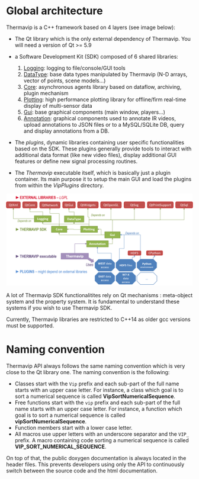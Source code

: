 


# Global architecture


Thermavip is a C++ framework based on 4 layers (see image below):

- The Qt library which is the only external dependency of Thermavip. You will need a version of Qt >= 5.9
- a Software Development Kit (SDK) composed of 6 shared libraries: 

	1.	[Logging](logging.md): logging to file/console/GUI tools
	2.	[DataType](datatypes.md): base data types manipulated by Thermavip (N-D arrays, vector of points, scene models...)
	3.	[Core](core.md): asynchronous agents library based on dataflow, archiving, plugin mechanism
	4.	[Plotting](plotting.md): high performance plotting library for offline/firm real-time display of multi-sensor data
	5.	[Gui](gui.md): base graphical components (main window, players...)
	6.	[Annotation](annotation.md): graphical components used to annotate IR videos, upload annotations to JSON files or to a MySQL/SQLite DB, query and display annotations from a DB.
			
- The *plugins*, dynamic libraries containing user specific functionalities based on the SDK. These plugins generally provide tools to interact with additional data format (like new video files), display additional GUI features or define new signal processing routines. 
- The *Thermavip* executable itself, which is basically just a plugin container. Its main purpose it to setup the main GUI and load the plugins from within the *VipPlugins* directory.


![Thermavip architecture](images/architecture.png)

A lot of Thermavip SDK functionalitites rely on Qt mechanisms : meta-object system and the property system.
It is fundamental to understand these systems if you wish to use Thermavip SDK.

Currently, Thermavip libraries are restricted to C++14 as older gcc versions must be supported.


# Naming convention


Thermavip API always follows the same naming convention which is very close to the Qt library one. The naming convention is the following:

- Classes start with the ```Vip``` prefix and each sub-part of the full name starts with an upper case letter. For instance, a class which goal is to sort a numerical sequence is called **VipSortNumericalSequence**.
- Free functions start with the ```vip``` prefix and each sub-part of the full name starts with an upper case letter. For instance, a function which goal is to sort a numerical sequence is called **vipSortNumericalSequence**.
- Function members start with a lower case letter.
- All macros use upper letters with an underscore separator and the ```VIP_``` prefix. A macro containing code sorting a numerical sequence is called **VIP_SORT_NUMERICAL_SEQUENCE**.

On top of that, the public doxygen documentation is always located in the header files. This prevents developers using only the API to continuously switch between the source code and the html documentation.




